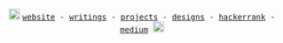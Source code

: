 <!-- <h3 align="center">Hello!</h3>
<p align="center">
  <samp> 
    "Rosa is the best engineer I've ever known."
  </samp>
   <samp> 
    — My mama
  </samp>
</p>

<p align="center">
  <img src="https://github.blog/wp-content/uploads/2018/10/46896184-b679fc80-ce30-11e8-88bf-921e9b788f7c.gif?resize=200%2C200" width="30px"/>
</p> -->

<!-- ## My Stats
 -->
<!--  <p>
<a href="https://github.com/rosatiara">
  <img height="180em" src="https://github-readme-stats.vercel.app/api?username=rosatiara&show_icons=true&theme=gotham&count_private=true&border_color=252C2A" />
  <img height="180em" src="https://github-readme-stats.vercel.app/api/top-langs/?username=rosatiara&layout=compact&theme=gotham&border_color=252C2A&langs_count=6" />
</a>
</p>  -->



<!--
![](https://hit.yhype.me/github/profile?user_id=55318172) -->
<p align="center">
        <img src="https://github.blog/wp-content/uploads/2018/10/46896184-b679fc80-ce30-11e8-88bf-921e9b788f7c.gif?resize=200%2C200" width="20px"/>
  <samp>
    <a href="https://rosatiara.me">website</a> -
    <a href="https://rosatiara.me/blog">writings</a> -
    <a href="https://rosatiara.me/projects">projects</a> -
    <a href="https://dribbble.com/rosatiara">designs</a> -
    <a href="https://hackerrank.com/rosatee">hackerrank</a> -
    <a href="https://medium.com/@rszt">medium</a> 
  </samp>
      <img src="https://github.blog/wp-content/uploads/2018/10/46896184-b679fc80-ce30-11e8-88bf-921e9b788f7c.gif?resize=200%2C200" width="20px"/>
</p>

